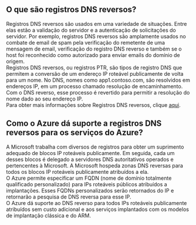 ## O que são registros DNS reversos?

Registros DNS reversos são usados em uma variedade de situações. Entre elas estão a validação do servidor e a autenticação de solicitações do servidor. Por exemplo, registros DNS reversos são amplamente usados no combate de email de spam pela verificação do remetente de uma mensagem de email, verificação do registro DNS reverso e também se o host foi reconhecido como autorizado para enviar emails do domínio de origem.<BR> Registros DNS reversos, ou registros PTR, são tipos de registro DNS que permitem a conversão de um endereço IP roteável publicamente de volta para um nome. No DNS, nomes como app1.contoso.com, são resolvidos em endereços IP, em um processo chamado resolução de encaminhamento. Com o DNS reverso, esse processo é revertido para permitir a resolução do nome dado ao seu endereço IP.<BR> Para obter mais informações sobre Registros DNS reversos, clique [aqui](http://en.wikipedia.org/wiki/Reverse_DNS_lookup).<BR>

## Como o Azure dá suporte a registros DNS reversos para os serviços do Azure?

A Microsoft trabalha com diversos de registros para obter um suprimento adequado de blocos IP roteáveis publicamente. Em seguida, cada um desses blocos é delegado a servidores DNS autoritativos operados e pertencentes à Microsoft. A Microsoft hospeda zonas DNS reversas para todos os blocos IP roteáveis publicamente atribuídos a ela. <BR> O Azure permite especificar um FQDN (nome de domínio totalmente qualificado personalizado) para IPs roteáveis públicos atribuídos a implantações. Esses FQDNs personalizados serão retornados do IP e retornarão a pesquisa de DNS reversa para esse IP.<BR> O Azure dá suporte ao DNS reverso para todos IPs roteáveis publicamente atribuídos sem custo adicional e aos serviços implantados com os modelos de implantação clássica e do ARM.

<!---HONumber=AcomDC_0309_2016-->